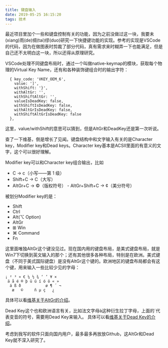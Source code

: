 ```yaml
---
title: 键盘输入
date: 2019-05-25 16:15:20
tags: 技术
---
```

最近项目里加个一些和键盘控制有关的功能，因为之前没做过这一块，我要未(xiang)雨(de)绸(tai)缪(duo)研究一下快捷键功能的实现。参考的实现是VSCode的代码，因为在做图表时剪裁了部分代码，真有需求来时糊弄一下也能满足，但是自己还不太明白这一块，所以还得从原理研究。

VSCode处理不同键盘布局时，通过一个叫做native-keymap的模块，获取每个物理的Virtual Key Name，还有和各种装饰键组合时的输出字符：
```
  { key_code: 'VKEY_OEM_6',
    value: ']',
    withShift: '}',
    withAltGr: '',
    withShiftAltGr: '',
    valueIsDeadKey: false,
    withShiftIsDeadKey: false,
    withAltGrIsDeadKey: false,
    withShiftAltGrIsDeadKey: false
  },
```
这里，value/withShift的意思可以猜到，但是AltGr和DeadKey还是第一次听说。

查了一下维基，倒是增长了见闻。键盘结构中和文字输入有关的是Character key，Modifier key和Dead keys。Character key基本是ACSII里面的有意义的文字，这个可以很好理解。

Modifier key可以和Character key组合输出，比如
- C → c（小写——第 1 级）
- Shift+C → C（大写）
- AltGr+C → ©（版权符号）
​- AltGr+Shift+C → ¢（美分符号）

被划分Modifier key的是：
- Shift
- Ctrl
- Alt(⌥ Option)
- AltGr
- ⊞ Win
- ⌘ Command
- Fn

这里面唯独AltGr这个键没见过。现在国内用的键盘布局，是美式键盘布局，就是Win7下切换到英文输入的那个；还有其他很多各种布局，特别是在欧洲。美式键盘（不同于美式国际键盘）是没有AltGr这个键的。欧洲地区的键盘布局都会有这个键，用来输入一些比较少见的字母：
```
¡ ² ³ ¤ € ¼ ½ ¾ ‘ ’ ¥ ×
 ä å é ® þ ü ú í ó ö « »
  á ß ð           ø ¶ ´ ¬
   æ   ©     ñ µ ç   ¿
```
具体可以看[维基关于AltGr的介绍](https://en.wikipedia.org/wiki/AltGr_key)。

Dead Key这个也和欧洲语言有关，比如法文字母à这种衍生拉丁字母，上面的`代表变音的符号，需要用Dead Key来输入。
具体可以看[维基关于Dead Key的介绍](https://en.wikipedia.org/wiki/Dead_key)。

考虑到我写的软件只面向国内用户，最多最多再放放Github，这AltGr和Dead Key就不深入研究了。